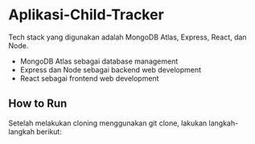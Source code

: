 # Aplikasi-Child-Tracker

Tech stack yang digunakan adalah MongoDB Atlas, Express, React, dan Node.

- MongoDB Atlas sebagai database management
- Express dan Node sebagai backend web development
- React sebagai frontend web development

## How to Run

Setelah melakukan cloning menggunakan git clone, lakukan langkah-langkah berikut:

